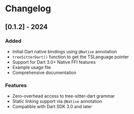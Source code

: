 # Changelog

## [0.1.2] - 2024

### Added
- Initial Dart native bindings using `@Native` annotation
- `treeSitterDart()` function to get the TSLanguage pointer
- Support for Dart 3.0+ Native FFI features
- Example usage file
- Comprehensive documentation

### Features
- Zero-overhead access to tree-sitter-dart grammar
- Static linking support via `@Native` annotation
- Compatible with Dart SDK 3.0 and later
